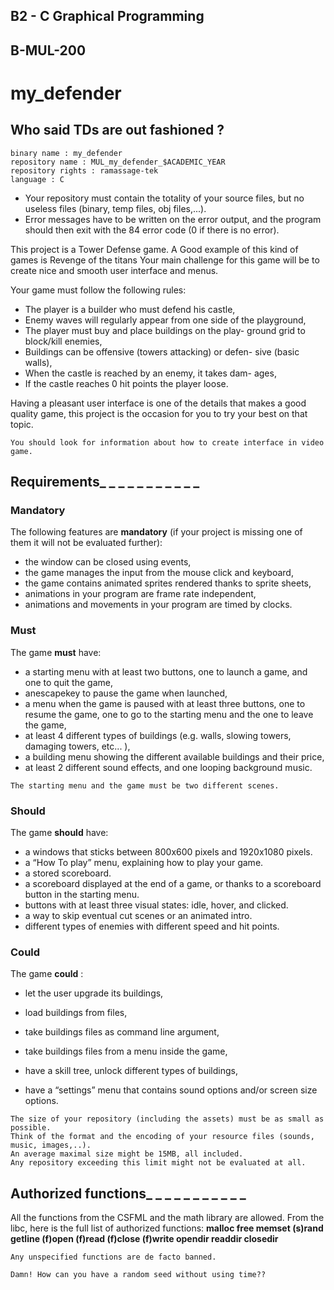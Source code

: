 ## B2 - C Graphical Programming

## B-MUL-200

# my_defender

## Who said TDs are out fashioned ?

```
binary name : my_defender
repository name : MUL_my_defender_$ACADEMIC_YEAR
repository rights : ramassage-tek
language : C
```
- Your repository must contain the totality of your source files, but no useless files
    (binary, temp files, obj files,...).
- Error messages have to be written on the error output, and the program should
    then exit with the 84 error code (0 if there is no error).

This project is a Tower Defense game. A Good example of
this kind of games is Revenge of the titans
Your main challenge for this game will be to create nice and
smooth user interface and menus.

Your game must follow the following rules:

- The player is a builder who must defend his castle,
- Enemy waves will regularly appear from one side of
    the playground,
- The player must buy and place buildings on the play-
    ground grid to block/kill enemies,
- Buildings can be offensive (towers attacking) or defen-
    sive (basic walls),
- When the castle is reached by an enemy, it takes dam-
    ages,
- If the castle reaches 0 hit points the player loose.

Having a pleasant user interface is one of the details that makes a good quality game, this project is the
occasion for you to try your best on that topic.

```
You should look for information about how to create interface in video game.
```

## Requirements_ _ _ _ _ _ _ _ _ _ _

### Mandatory

The following features are **mandatory** (if your project is missing one of them it will not be evaluated further):

- the window can be closed using events,
- the game manages the input from the mouse click and keyboard,
- the game contains animated sprites rendered thanks to sprite sheets,
- animations in your program are frame rate independent,
- animations and movements in your program are timed by clocks.

### Must

The game **must** have:

- a starting menu with at least two buttons, one to launch a game, and one to quit the game,
- anescapekey to pause the game when launched,
- a menu when the game is paused with at least three buttons, one to resume the game, one to go to
    the starting menu and the one to leave the game,
- at least 4 different types of buildings (e.g. walls, slowing towers, damaging towers, etc... ),
- a building menu showing the different available buildings and their price,
- at least 2 different sound effects, and one looping background music.

```
The starting menu and the game must be two different scenes.
```
### Should

The game **should** have:

- a windows that sticks between 800x600 pixels and 1920x1080 pixels.
- a “How To play” menu, explaining how to play your game.
- a stored scoreboard.
- a scoreboard displayed at the end of a game, or thanks to a scoreboard button in the starting menu.
- buttons with at least three visual states: idle, hover, and clicked.
- a way to skip eventual cut scenes or an animated intro.
- different types of enemies with different speed and hit points.

### Could

The game **could** :

- let the user upgrade its buildings,
- load buildings from files,
- take buildings files as command line argument,
- take buildings files from a menu inside the game,


- have a skill tree, unlock different types of buildings,
- have a “settings” menu that contains sound options and/or screen size options.

```
The size of your repository (including the assets) must be as small as possible.
Think of the format and the encoding of your resource files (sounds, music, images,..).
An average maximal size might be 15MB, all included.
Any repository exceeding this limit might not be evaluated at all.
```
## Authorized functions_ _ _ _ _ _ _ _ _ _ _

All the functions from the CSFML and the math library are allowed.
From the libc, here is the full list of authorized functions:
**malloc
free
memset
(s)rand
getline
(f)open
(f)read
(f)close
(f)write
opendir
readdir
closedir**

```
Any unspecified functions are de facto banned.
```
```
Damn! How can you have a random seed without using time??
```

